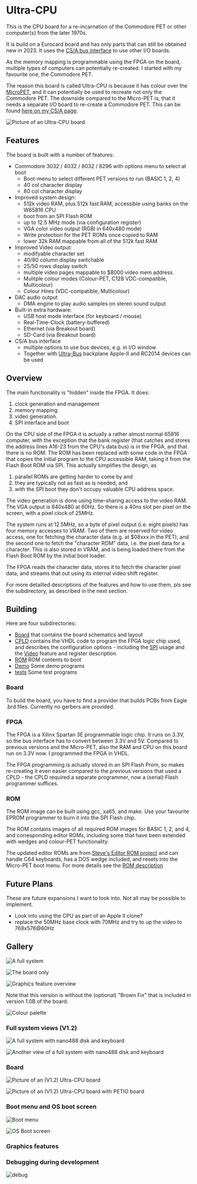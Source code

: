 # Ultra-CPU

This is the CPU board for a re-incarnation of the Commodore PET or other computer(s) from the later 1970s.

It is build on a Eurocard board and has only parts that can still be obtained new in 2023.
It uses the [CS/A bus interface](http://www.6502.org/users/andre/csa/index.html) to use other I/O boards.

As the memory mapping is programmable using the FPGA on the board, multiple types of computers can
potentially re-created. I started with my favourite one, the Commodore PET.

The reason this board is called Ultra-CPU is because it has colour over the [MicroPET](http://www.6502.org/users/andre/upet/index.html), and it can potentially be used to recreate not only the Commodore PET.
The downside compared to the Micro-PET is, that it needs a separate I/O board to re-create a Commodore PET.
This can be found [here on my CS/A page](http://www.6502.org/users/andre/csa/petio/index.html).

![Picture of an Ultra-CPU board](images/ultra.jpg)

## Features

The board is built with a number of features:

- Commodore 3032 / 4032 / 8032 / 8296 with options menu to select at boot
  - Boot-menu to select different PET versions to run (BASIC 1, 2, 4)
  - 40 col character display
  - 80 col character display
- Improved system design:
  - 512k video RAM, plus 512k fast RAM, accessible using banks on the W65816 CPU
  - boot from an SPI Flash ROM
  - up to 12.5 MHz mode (via configuration register)
  - VGA color video output (RGBI in 640x480 mode)
  - Write protection for the PET ROMs once copied to RAM
  - lower 32k RAM mappable from all of the 512k fast RAM
- Improved Video output:
  - modifyable character set
  - 40/80 column display switchable
  - 25/50 rows display switch
  - multiple video pages mappable to $8000 video mem address
  - Mulitple colour modes (Colour-PET, C128 VDC-compatible, Multicolour)
  - Colour Hires (VDC-compatible, Multicolour)
- DAC audio output
  - DMA engine to play audio samples on stereo sound output
- Built-in extra hardware:
  - USB host mode interface (for keyboard / mouse)
  - Real-Time-Clock (battery-buffered)
  - Ethernet (via Breakout board)
  - SD-Card (via Breakout board)
- CS/A bus interface
  - multiple options to use bus devices, e.g. in I/O window
  - Together with [Ultra-Bus](https://github.com/fachat/csa_ultrabus) backplane Apple-II and RC2014 devices can be used

## Overview

The main functionality is "hidden" inside the FPGA. It does:

1. clock generation and management
2. memory mapping
3. video generation.
4. SPI interface and boot

On the CPU side of the FPGA it is actually a rather almost normal 65816 computer, 
with the exception that the bank register (that catches and stores the address lines 
A16-23 from the CPU's data bus) is in the FPGA, and that there is no ROM. The ROM has been
replaced with some code in the FPGA that copies the initial program to the CPU accessible
RAM, taking it from the Flash Boot ROM via SPI. This actually simplifies the design,
as 

1. parallel ROMs are getting harder to come by and
2. they are typically not as fast as is needed, and
3. with the SPI boot they don't occupy valuable CPU address space.

The video generation is done using time-sharing access to the video RAM.
The VGA output is 640x480 at 60Hz. So there is a 40ns slot per pixel on the screen, 
with a pixel clock of 25MHz.

The system runs at 12.5MHz, so a byte of pixel output (i.e. eight pixels) has four
memory accesses to VRAM. Two of them are reserved for video access, one for fetching the
character data (e.g. at $08xxx in the PET), and the second one to fetch the "character ROM"
data, i.e. the pixel data for a character. This is also stored in VRAM, and is being loaded
there from the Flash Boot ROM by the initial boot loader.

The FPGA reads the character data, stores it to fetch the character pixel data, and streams
that out using its internal video shift register.

For more detailled descriptions of the features and how to use them, pls see the subdirectory,
as described in the next section.

## Building

Here are four subdirectories:

- [Board](Board/) that contains the board schematics and layout
- [CPLD](CPLD/) contains the VHDL code to program the FPGA logic chip used, and describes the configuration options - including the [SPI](CPLD/SPI.md) usage and the [Video](CPLD/VIDEO.md) feature and register description.
- [ROM](ROM/) ROM contents to boot
- [Demo](Demo/) Some demo programs
- [tests](tests/) Some test programs

### Board

To build the board, you have to find a provider that builds PCBs from Eagle .brd files.
Currently no gerbers are provided.

### FPGA

The FPGA is a Xilinx Spartan 3E programmable logic chip. It runs on 3.3V, 
so the bus interface has to convert between 3.3V and 5V. Compared to previous versions and the Micro-PET, also
the RAM and CPU on this board run on 3.3V now.
I programmed the FPGA in VHDL.

The FPGA programming is actually stored in an SPI Flash Prom, so makes re-creating it even easier compared to 
the previous versions that used a CPLD - the CPLD required a separate programmer, now a (serial) Flash programmer suffices.

### ROM

The ROM image can be built using gcc, xa65, and make. Use your favourite EPROM programmer to burn it into the SPI Flash chip.

The ROM contains images of all required ROM images for BASIC 1, 2, and 4, and corresponding editor ROMs, including
some that have been extended with wedges and colour-PET functionality.

The updated editor ROMs are from [Steve's Editor ROM project](http://www.6502.org/users/sjgray/projects/editrom/index.html) and can handle C64 keyboards, has a DOS wedge included, and resets into the Micro-PET boot menu.
For more details see the [ROM description](ROM/README.md)


## Future Plans

These are future expansions I want to look into. Not all may be possible to implement.

- Look into using the CPU as part of an Apple II clone?
- replace the 50MHz base clock with 70MHz and try to up the video to 768x576@60Hz

## Gallery

![A full system](images/ultra2.jpg)

![The board only](images/newboard.jpg)

![Graphics feature overview](images/graphics.jpg)

Note that this version is without the (optional) "Brown Fix" that is included in version 1.0B of the board.

![Colour palette](images/showcols.jpg)

### Full system views (V1.2)

![A full system with nano488 disk and keyboard](images/system2.jpg)

![Another view of a full system with nano488 disk and keyboard](images/system.jpg)

### Board

![Picture of an (V1.2) Ultra-CPU board](images/board.jpg)

![Picture of an (V1.2) Ultra-CPU board with PETIO board](images/cover.jpg)

### Boot menu and OS boot screen

![Boot menu](images/bootmenu.jpg)

![OS Boot screen](images/newrom.jpg)

### Graphics features

### Debugging during development

![debug](images/debug.jpg)
 
